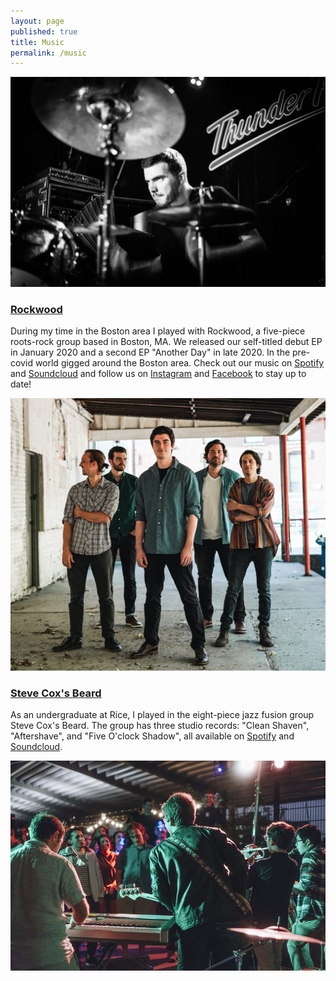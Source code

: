 ```yaml
---
layout: page
published: true
title: Music
permalink: /music
---
```


![drums1](/images/drums1.jpg)

### [Rockwood](https://www.rockwoodtheband.com)
During my time in the Boston area I played with Rockwood, a five-piece roots-rock group based in Boston, MA. We released our self-titled debut EP in January 2020 and a second EP "Another Day" in late 2020. In the pre-covid world gigged around the Boston area. Check out our music on [Spotify](https://open.spotify.com/artist/24mfBSKbHHz9RwrWZupJGC) and [Soundcloud](https://www.soundcloud.com/rockwoodtheband/) and follow us on [Instagram](https://www.instagram.com/rockwoodtheband/) and [Facebook](https://www.facebook.com/rockwoodtheband/) to stay up to date!

![rockwood](/images/rw1.jpg)

### [Steve Cox's Beard](https://soundcloud.com/stevecoxsbeard)
As an undergraduate at Rice, I played in the eight-piece jazz fusion group Steve Cox's Beard. The group has three studio records: "Clean Shaven", "Aftershave", and "Five O'clock Shadow", all available on [Spotify](https://open.spotify.com/artist/35ICIVtb8HVfaIOvZ6uStL) and  [Soundcloud](https://www.soundcloud.com/stevecoxsbeard/).

![scb](/images/scb1.jpg)

